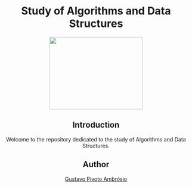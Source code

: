 <div align="center">

# Study of Algorithms and Data Structures

<img width="250" height="194" src="https://logospng.org/download/c-plus-plus/c-plus-plus-256.png">

## Introduction

Welcome to the repository dedicated to the study of Algorithms and Data Structures.

## Author

<a href="https://github.com/GustavoPivoto">Gustavo Pivoto Ambrósio</a>

</div>
